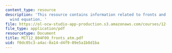 ```yaml
---
content_type: resource
description: 'This resource contains information related to fronts and the thermal
  wind equation. '
file: https://ol-ocw-studio-app-production.s3.amazonaws.com/courses/12-804-large-scale-flow-dynamics-lab-fall-2009/f0dc05c3a4ac0a14d4f909e5a1b8d1ba_MIT12_804F09_fronts_atm.pdf
file_type: application/pdf
resourcetype: Document
title: MIT12_804F09_fronts_atm.pdf
uid: f0dc05c3-a4ac-0a14-d4f9-09e5a1b8d1ba
---
```


